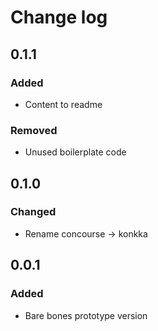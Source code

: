 # Change log


## 0.1.1

### Added
- Content to readme

### Removed
- Unused boilerplate code


## 0.1.0

### Changed
- Rename concourse -> konkka


## 0.0.1

### Added
- Bare bones prototype version


